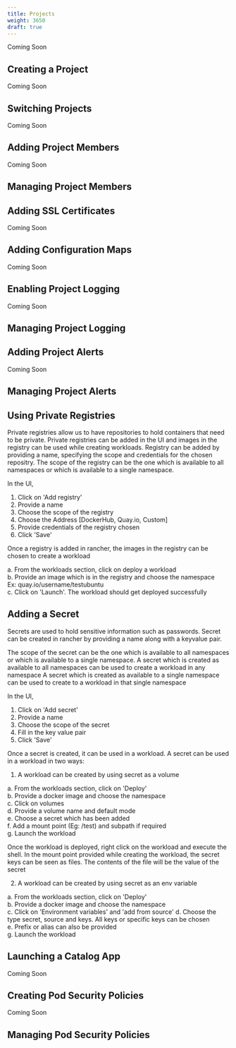 ```yaml
---
title: Projects
weight: 3650
draft: true
---
```

Coming Soon

## Creating a Project

Coming Soon

## Switching Projects

Coming Soon

## Adding Project Members

Coming Soon

## Managing Project Members


## Adding SSL Certificates

Coming Soon

## Adding Configuration Maps

Coming Soon

## Enabling Project Logging

Coming Soon

## Managing Project Logging

## Adding Project Alerts

Coming Soon

## Managing Project Alerts

## Using Private Registries
Private registries allow us to have repositories to hold containers that need to be private.
Private registries can be added in the UI and images in the registry can be used
while creating workloads. Registry can be added by providing a name, specifying
the scope and credentials for the chosen repositry. The scope of the registry can 
be the one which is available to all namespaces or which is available to a 
single namespace. 

In the UI,   
1. Click on 'Add registry'  
2. Provide a name  
3. Choose the scope of the registry    
4. Choose the Address [DockerHub, Quay.io, Custom]   
5. Provide credentials of the registry chosen   
6. Click 'Save'  

Once a registry is added in rancher, the images in the registry can be chosen to
create a workload

a. From the workloads section, click on deploy a workload  
b. Provide an image which is in the registry and choose the namespace    
   Ex: quay.io/username/testubuntu   
c. Click on 'Launch'. The workload should get deployed successfully


## Adding a Secret

Secrets are used to hold sensitive information such as passwords.
Secret can be created in rancher by providing a name along with a keyvalue pair. 

The scope of the secret can be the one which is available to all namespaces or
which is available to a single namespace. 
A secret which is created as available to all namespaces can be used to create 
a workload in any namespace
A secret which is created as available to a single namespace can be used to 
create to a workload in that single namespace


In the UI,   
1. Click on 'Add secret'   
2. Provide a name     
3. Choose the scope of the secret     
4. Fill in the key value pair     
5. Click 'Save'     

Once a secret is created, it can be used in a workload. 
A secret can be used in a workload in two ways:

1. A workload can be created by using secret as a volume   

a. From the workloads section, click on 'Deploy'    
b. Provide a docker image and choose the namespace  
c. Click on volumes   
d. Provide a volume name and default mode   
e. Choose a secret which has been added   
f. Add a mount point (Eg: /test) and subpath if required   
g. Launch the workload   


Once the workload is deployed, right click on the workload and execute the shell.
In the mount point provided while creating the workload, the secret keys can be
seen as files. The contents of the file will be the value of the secret

2. A workload can be created by using secret as an env variable

a. From the workloads section, click on 'Deploy'   
b. Provide a docker image and choose the namespace   
c. Click on 'Environment variables' and 'add from source'
d. Choose the type secret, source and keys. All keys or specific keys can be chosen   
e. Prefix or alias can also be provided   
g. Launch the workload   


## Launching a Catalog App

Coming Soon

## Creating Pod Security Policies

Coming Soon

## Managing Pod Security Policies

